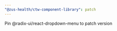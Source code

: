 ```yaml
---
"@zus-health/ctw-component-library": patch
---
```


Pin @radix-ui/react-dropdown-menu to patch version

